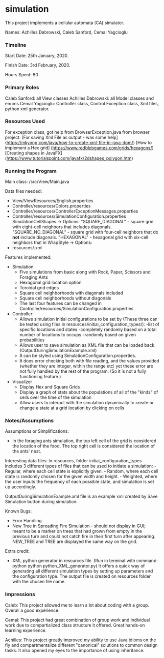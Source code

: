 simulation
====

This project implements a cellular automata (CA) simulator.

Names: Achilles Dabrowski, Caleb Sanford, Cemal Yagcioglu

### Timeline

Start Date: 25th January, 2020.

Finish Date: 3rd February, 2020.

Hours Spent: 80 

### Primary Roles
Caleb Sanford: all View classes
Achilles Dabrowski: all Model classes and enums 
Cemal Yagcioglu: Controller class, Control Exception class, Xml files, python xml generator. 

### Resources Used
For exception class, got help from BrowserException.java from browser project.
[For saving Xml File as output - was some help] (https://mkyong.com/java/how-to-create-xml-file-in-java-dom/) 
[How to implement a Hex grid] (https://www.redblobgames.com/grids/hexagons/)
[Creating shapes in JavaFX] (https://www.tutorialspoint.com/javafx/2dshapes_polygon.htm)


### Running the Program

Main class: /src/View/Main.java

Data files needed: 
- View/ViewResources/English.properties
- Controller/resources/Colors.properties
- Controller/resources/ControllerExceptionMessages.properties
- Controller/resources/SimulationConfiguration.properties
    SimulationCellShapes -> Options: "SQUARE_DIAGONAL" - square grid with eight-cell neighbors that includes diagonals.
     "SQUARE_NO_DIAGONAL" - square grid with four-cell neighbors that do **not** include diagonals.
     "HEXAGONAL" - hexagonal grid with six-cell neighbors that in
    WrapStyle -> Options: 
- resources/<USER CREATED>.xml


Features implemented:
- Simulation
    - Five simulations from basic along with Rock, Paper, Scissors and Foraging Ants
    - Hexagonal grid location option
    - Toroidal grid edges
    - Square cell neighborhoods with diagonals included
    - Square cell neighborhoods without diagonals 
    - The last four features can be changed in Controller/resources/SimulationConfiguration.properties 
- Controller:
    - Allows simulation initial configurations to be set by (These three can be tested using files in resources/initial_configuration_types/):
        -list of specific locations and states
        -completely randomly based on a total number of locations to occupy
        -randomly based on given probabilities
   - Allows user to save simulation as XML file that can be loaded back. (OutputDuringSimulationExample.xml)
   - It can be styled using SimulationConfiguration.properties. 
   - It does error checking both with file reading, and the values provided (whether they are integer, within the range etc) yet these error are not
      fully handled by the rest of the program. (So it is not a fully functioning feature.)
- Visualizer
    - Display Hex and Square Grids
    - Display a graph of stats about the populations of all of the "kinds" of cells over the time of the simulation
    - Allow users to interact with the simulation dynamically to create or change a state at a grid location by clicking
    on cells 



### Notes/Assumptions

Assumptions or Simplifications:

- In the foraging ants simulation, the top left cell of the grid is considered the location of the food. The top right cell
is considered the location of the ants' nest. 

Interesting data files:
In resources, folder initial_configuration_types includes 3 different types of files that can be used to initiate a simulation:
    - Regular, where each cell state is explicitly given.
    - Random, where each cell state is randomly chosen for the given width and height.
    - Weighted, where the user inputs the frequency of each possible state, and simulation is set up accordingly.
    
OutputDuringSimulationExample.xml file is an example xml created by Save Simulation button during simulation. 

Known Bugs:
- Error Handling
- New Tree in Spreading Fire Simulation - should not display in GUI; meant to be a marker on trees that had grown from empty
in the previous turn and could not catch fire in their first turn after appearing. NEW_TREE and TREE are displayed the same
way on the grid. 

Extra credit:
- XML python generator in resources file.  (Run in terminal with command: python python python_XML_generator.py)
  It offers a quick way of generating all different simulation types by setting up parameters and the configuration type.
  The output file is created on resources folder with the chosen file name.


### Impressions

Caleb: This project allowed me to learn a lot about coding 
with a group. Overall a good experience.

Cemal: This project had great combination of group work and individual work due to compartialized class
structure it offered. Great hands-on learning experience.

Achilles: This project greatly improved my ability to use Java idioms on the fly and compartmentalize different
"canonical" solutions to common design tasks. It also opened my eyes to the importance of using inheritance. 